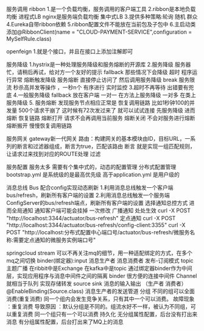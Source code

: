 服务调用
ribbon
1.是一个负载均衡，服务调用的客户端工具
2.ribbon是本地负载均衡  进程式LB
  nginx是服务端负载均衡  集中式LB
3.提供多种策略:轮询  随机   群众
4.Eureka自带ribbon依赖
5.ribbon配置文件不能放在当前包及子包中
6.主启动类添加@RibbonClient(name = "CLOUD-PAYMENT-SERVICE",configuration = MySelfRule.class)

openfeign
1.就是个接口，并且在接口上添加注解即可


服务降级
1.hystrix是一种处理服务降级和服务熔断的开源库
2.服务降级 服务器忙，请稍后再试，给对方一个友好的提示 fallback
    那些情况下会降级  超时 程序运行异常  熔断触发降级 
  服务熔断 直接停止访问了  然后调用服务降级  break
  服务限流 秒杀高并发等操作 ，一秒n个 有序进行
  实时监控 
3.超时不再等待
  出错要有兜底
4.一般服务降级 fallback 放在客户端
一对一 在方法上服务降级  一对多  在类上服务降级
5. 服务熔断  发现服务节点相应正常是  恢复调用链路
  比如1秒钟100的并发量 500个请求干崩了 这时候有72次发过来了 就可以试试连接
  先服务降级  进而熔断  恢复链路
  熔断打开  请求不会再调用当前服务
  熔断关闭  不会对服务进行熔断
  熔断搬开	慢慢恢复调用链路
  
服务网关
gateway新一代网关
路由：构建网关的基本模块由ID，目标URL，一系列的断言和过滤器组成，断言为true，匹配该路由
断言 就是实现一组匹配规则，让请求过来找到对应的ROUTE处理
过滤

服务配置
服务太多  需要有个集中式的，动态的配置管理
分布式配置管理
bootstrap.yml 是系统级的是最高优先级 高于application.yml 是用户级的

消息总线 Bus
配合config实现动态刷新
1.利用消息总线触发一个客户端bus/refresh，刷新所有客户端的设置
2.利用消息总线触发一个服务端ConfigServer的bus/refresh端点，刷新所有客户端的设置
选择通知总控方式   进而全局通知  通知客户端可能会挂掉
一次修改  广播通知  处处生效 curl -X POST "http://localhost:3344/actuator/bus-refresh"
定点通知
 curl -X POST "http://localhost:3344/actuator/bus-refresh/config-client:3355"
 curl -X POST "http://localhost:分布式配置中心端口号/actuator/bus-refresh/微服务名称:需要定点通知的微服务实例端口号"

springcloud stream
可以不再关注mq的细节，用一种适配绑定的方式，在多个mq之间切换
binder(绑定器):input 消息生产者  消息消费者
发布-订阅模式  topic主题广播 在ribbit中是Exchange  在kafka中是topic
通过绑定器binder作为中间层，实现应用程序与消息中间件之间的隔离
binder 很方便的连接中间件
Channel 就相当于队列 实现存储转发
source sink  消息的输入输出 （生产者 消费者）
@EnableBinding(Source.class)  消息生产者的发送管道
分组
不同的组可以全面消费(重复消费)
同一个组内会发生竞争关系，只有其中一个可以消费。
故障现象 ：重复消费
导致原因 ：默认分组是不同的。组流水好不一样，被认为不同组，可以重复消费
同一个组只有一个可以消费
持久化
无分组属性配置，后台没有打出来消息
有分组属性配置，后台打出来了MQ上的消息

